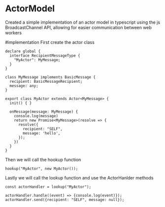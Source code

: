 # ActorModel
Created a simple implementation of an actor model in typescript using the js BroadcastChannel API, allowing for easier communication between web workers

#implementation
First create the actor class
```
declare global { 
  interface RecipientMessageType {
    "MyActor": MyMessage;
  }
}

class MyMessage implements BasicMessage {
  recipient: BasicMessageRecipient;
  message: any;
}

export class MyActor extends Actor<MyMessage> {
  init() { }

  onMessage(message: MyMessage) {
    console.log(message)
    return new Promise<MyMessage>(resolve => {
      resolve({
        recipient: "SELF",
        message: 'hello',
      });
    })
  }
}
```
Then we will call the hookup function
```
hookup("MyActor", new MyActor());
```
Lastly we will call the lookup function and use the ActorHanlder methods
```
const actorHandler = lookup("MyActor");

actorHandler.handle((event) => {console.log(event)});
actorHandler.send({recipient: "SELF", message: null});
```


